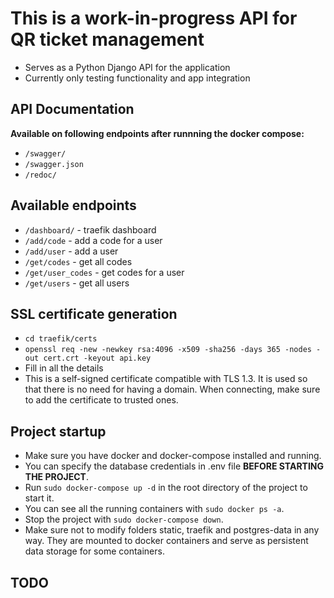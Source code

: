 # This is a work-in-progress API for QR ticket management
- Serves as a Python Django API for the application
- Currently only testing functionality and app integration

## API Documentation
**Available on following endpoints after runnning the docker compose:**
- `/swagger/`
- `/swagger.json`
- `/redoc/`

## Available endpoints
- `/dashboard/` - traefik dashboard
- `/add/code` - add a code for a user
- `/add/user` - add a user
- `/get/codes` - get all codes
- `/get/user_codes` - get codes for a user
- `/get/users` - get all users

## SSL certificate generation
- `cd traefik/certs`
- `openssl req -new -newkey rsa:4096 -x509 -sha256 -days 365 -nodes -out cert.crt -keyout api.key`
- Fill in all the details
- This is a self-signed certificate compatible with TLS 1.3. It is used so that there is no need for having a domain. When connecting, make sure to add the certificate to trusted ones.

## Project startup
- Make sure you have docker and docker-compose installed and running.
- You can specify the database credentials in .env file **BEFORE STARTING THE PROJECT**.
- Run `sudo docker-compose up -d` in the root directory of the project to start it.
- You can see all the running containers with `sudo docker ps -a`.
- Stop the project with `sudo docker-compose down`.
- Make sure not to modify folders static, traefik and postgres-data in any way. They are mounted to docker containers and serve as persistent data storage for some containers.


## TODO